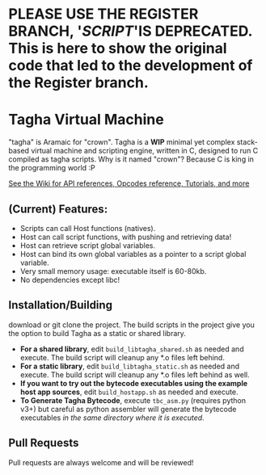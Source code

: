 # PLEASE USE THE REGISTER BRANCH, '_SCRIPT_'IS DEPRECATED. This is here to show the original code that led to the development of the Register branch.

# Tagha Virtual Machine
"tagha" is Aramaic for "crown".
Tagha is a **WIP** minimal yet complex stack-based virtual machine and scripting engine, written in C, designed to run C compiled as tagha scripts. Why is it named "crown"? Because C is king in the programming world :P

[See the Wiki for API references, Opcodes reference, Tutorials, and more](https://github.com/assyrianic/Tagha-Virtual-Machine/wiki)

## (Current) Features:
* Scripts can call Host functions (natives).
* Host can call script functions, with pushing and retrieving data!
* Host can retrieve script global variables.
* Host can bind its own global variables as a pointer to a script global variable.
* Very small memory usage: executable itself is 60-80kb.
* No dependencies except libc!

## Installation/Building
download or git clone the project. The build scripts in the project give you the option to build Tagha as a static or shared library.

* **For a shared library**, edit `build_libtagha_shared.sh` as needed and execute. The build script will cleanup any \*.o files left behind.
* **For a static library**, edit `build_libtagha_static.sh` as needed and execute. The build script will cleanup any \*.o files left behind as well.
* **If you want to try out the bytecode executables using the example host app sources**, edit `build_hostapp.sh` as needed and execute.
* **To Generate Tagha Bytecode**, execute `tbc_asm.py` (requires python v3+) but careful as python assembler will generate the bytecode executables _in the same directory where it is executed_.

## Pull Requests
Pull requests are always welcome and will be reviewed!
